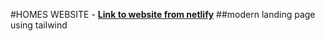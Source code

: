 #HOMES WEBSITE - **[Link to website from netlify](https://homesitelandingpage.netlify.app/)**
##modern landing page using tailwind

